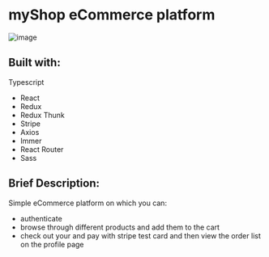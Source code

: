# myShop eCommerce platform

![image](https://user-images.githubusercontent.com/94398533/156904037-be6ddf31-8235-4814-ae94-0b513b003771.png)

## Built with:

Typescript
- React
- Redux
- Redux Thunk
- Stripe
- Axios
- Immer
- React Router
- Sass

## Brief Description:

Simple eCommerce platform on which you can:
 - authenticate
 - browse through different products and add them to the cart
 - check out your and pay with stripe test card and then view the order list on the profile page

